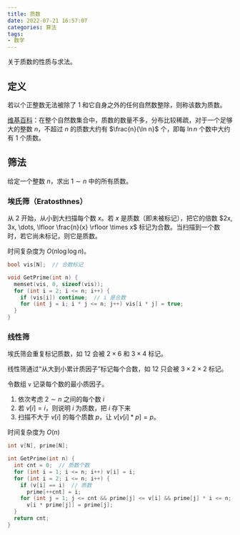 ```yaml
---
title: 质数
date: 2022-07-21 16:57:07
categories: 算法
tags:
- 数学
---
```

关于质数的性质与求法。
<!--more-->
## 定义

若以个正整数无法被除了 $1$ 和它自身之外的任何自然数整除，则称该数为质数。

[维基百科](https://zh.wikipedia.org/wiki/%E7%B4%A0%E6%95%B0%E8%AE%A1%E6%95%B0%E5%87%BD%E6%95%B0)：在整个自然数集合中，质数的数量不多，分布比较稀疏，对于一个足够大的整数 $n$，不超过 $n$ 的质数大约有 $\frac{n}{\ln n}$ 个，即每 $\ln n$ 个数中大约有 $1$ 个质数。

## 筛法

给定一个整数 $n$，求出 $1 \sim n$ 中的所有质数。

### 埃氏筛（Eratosthnes）

从 $2$ 开始，从小到大扫描每个数 $x$。若 $x$ 是质数（即未被标记），把它的倍数 $2x, 3x, \dots, \lfloor \frac{n}{x} \rfloor \times x$ 标记为合数。当扫描到一个数时，若它尚未标记，则它是质数。

时间复杂度为 $O(n \log \log n)$。

```cpp
bool vis[N];  // 合数标记

void GetPrime(int n) {
  memset(vis, 0, sizeof(vis));
  for (int i = 2; i <= n; i++) {
    if (vis[i]) continue;  // i 是合数
    for (int j = i; i * j <= n; j++) vis[i * j] = true;
  }
}
```

### 线性筛

埃氏筛会重复标记质数，如 $12$ 会被 $2 \times 6$ 和 $3 \times 4$ 标记。

线性筛通过“从大到小累计质因子”标记每个合数，如 $12$ 只会被 $3 \times 2 \times 2$ 标记。

令数组 `v` 记录每个数的最小质因子。

1. 依次考虑 $2 \sim n$ 之间的每个数 $i$
2. 若 $v[i] = i$，则说明 $i$ 为质数，把 $i$ 存下来
3. 扫描不大于 $v[i]$ 的每个质数 $p$，让 $v[v[i] * p] = p$。

时间复杂度为 $O(n)$

```cpp
int v[N], prime[N];

int GetPrime(int n) {
  int cnt = 0;  // 质数个数
  for (int i = 1; i <= n; i++) v[i] = i;
  for (int i = 2; i <= n; i++) {
    if (v[i] == i)  // 质数
      prime[++cnt] = i;
    for (int j = 1; j <= cnt && prime[j] <= v[i] && prime[j] * i <= n; j++)
      v[i * prime[j]] = prime[j];
  }
  return cnt;
}
```